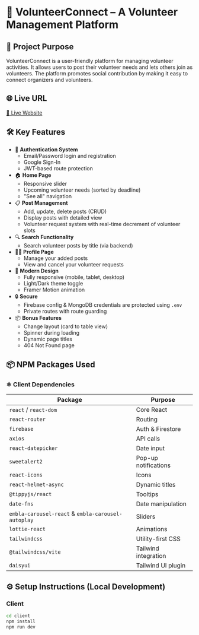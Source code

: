 # 🌟 VolunteerConnect – A Volunteer Management Platform

## 📌 Project Purpose

VolunteerConnect is a user-friendly platform for managing volunteer activities. It allows users to post their volunteer needs and lets others join as volunteers. The platform promotes social contribution by making it easy to connect organizers and volunteers.

## 🌐 Live URL

[🔗 Live Website](https://volunteer-management-project.web.app/)

## 🛠️ Key Features

- 🔐 **Authentication System**
  - Email/Password login and registration
  - Google Sign-In
  - JWT-based route protection
- 🏠 **Home Page**
  - Responsive slider
  - Upcoming volunteer needs (sorted by deadline)
  - "See all" navigation
- 📋 **Post Management**
  - Add, update, delete posts (CRUD)
  - Display posts with detailed view
  - Volunteer request system with real-time decrement of volunteer slots
- 🔍 **Search Functionality**
  - Search volunteer posts by title (via backend)
- 🧑‍💼 **Profile Page**
  - Manage your added posts
  - View and cancel your volunteer requests
- 🎨 **Modern Design**
  - Fully responsive (mobile, tablet, desktop)
  - Light/Dark theme toggle
  - Framer Motion animation
- 🔒 **Secure**
  - Firebase config & MongoDB credentials are protected using `.env`
  - Private routes with route guarding
- 📦 **Bonus Features**
  - Change layout (card to table view)
  - Spinner during loading
  - Dynamic page titles
  - 404 Not Found page

## 📦 NPM Packages Used

### ⚛️ Client Dependencies

| Package                                            | Purpose              |
| -------------------------------------------------- | -------------------- |
| `react` / `react-dom`                              | Core React           |
| `react-router`                                     | Routing              |
| `firebase`                                         | Auth & Firestore     |
| `axios`                                            | API calls            |
| `react-datepicker`                                 | Date input           |
| `sweetalert2`                                      | Pop-up notifications |
| `react-icons`                                      | Icons                |
| `react-helmet-async`                               | Dynamic titles       |
| `@tippyjs/react`                                   | Tooltips             |
| `date-fns`                                         | Date manipulation    |
| `embla-carousel-react` & `embla-carousel-autoplay` | Sliders              |
| `lottie-react`                                     | Animations           |
| `tailwindcss`                                      | Utility-first CSS    |
| `@tailwindcss/vite`                                | Tailwind integration |
| `daisyui`                                          | Tailwind UI plugin   |

## ⚙️ Setup Instructions (Local Development)

### Client

```bash
cd client
npm install
npm run dev
```
